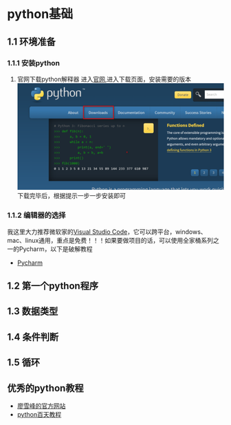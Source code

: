 # python基础
## 1.1 环境准备
### 1.1.1 安装python
1. 官网下载python解释器
进入[官网](https://www.python.org),进入下载页面，安装需要的版本
![20210829144854](https://raw.githubusercontent.com/Animezjy/PicGo_img/master/images20210829144854.png)
下载完毕后，根据提示一步一步安装即可
### 1.1.2 编辑器的选择
我这里大力推荐微软家的[Visual Studio Code](https://code.visualstudio.com/)，它可以跨平台，windows、mac、linux通用，重点是免费！！！如果要做项目的话，可以使用全家桶系列之一的Pycharm，以下是破解教程
- [Pycharm](tools/Pycharm)
## 1.2 第一个python程序

## 1.3 数据类型
## 1.4 条件判断
## 1.5 循环
## 优秀的python教程
- [廖雪峰的官方网站](https://www.liaoxuefeng.com/wiki/1016959663602400)
- [python百天教程](https://github.com/jackfrued/Python-100-Days)
